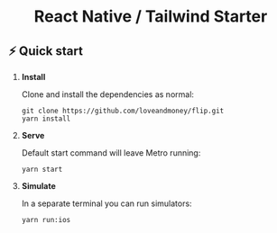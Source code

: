 <h1 align="center">
  React Native / Tailwind Starter
</h1>

## ⚡️ Quick start

1. **Install**

   Clone and install the dependencies as normal:

   ```
   git clone https://github.com/loveandmoney/flip.git
   yarn install
   ```

2. **Serve**

   Default start command will leave Metro running:

   ```
   yarn start
   ```

3. **Simulate**

   In a separate terminal you can run simulators:

   ```
   yarn run:ios
   ```

